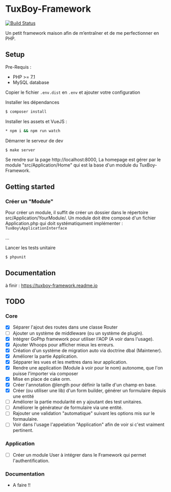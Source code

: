 # TuxBoy-Framework
[![Build Status](https://travis-ci.org/TuxBoy/TuxBoy-Framework.svg?branch=master)](https://travis-ci.org/TuxBoy/TuxBoy-Framework)

Un petit framework maison afin de m’entraîner et de me perfectionner en PHP.

## Setup

Pre-Requis :
- PHP >= 7.1
- MySQL database
 
Copier le fichier `.env.dist` en `.env` et ajouter votre configuration

Installer les dépendances

```bash
$ composer install
```

Installer les assets et VueJS :
```bash
* npm i && npm run watch
```

Démarrer le serveur de dev

```php
$ make server
```

Se rendre sur la page http://localhost:8000, La homepage est gérer par le module "src/Application/Home"
qui est la base d'un module du TuxBoy-Framework.

## Getting started

### Créer un "Module"

Pour créer un module, il suffit de créer un dossier dans le répertoire src/Application/YourModule/.
Un module doit être composé d'un fichier Application.php qui doit systématiqument implémenter : `TuxBoy\ApplicationInterface`

...

Lancer les tests unitaire

```php
$ phpunit
```

## Documentation
à finir : https://tuxboy-framework.readme.io

## TODO

### Core
- [X] Séparer l'ajout des routes dans une classe Router
- [ ] Ajouter un système de middleware (ou un système de plugin).
- [X] Intégrer GoPhp framework pour utiliser l'AOP (A voir dans l'usage).
- [X] Ajouter Whoops pour afficher mieux les erreurs.
- [X] Création d'un système de migration auto via doctrine dbal (Maintener).
- [X] Améliorer la partie Application.
- [X] Sépparer les vues et les mettres dans leur application.
- [X] Rendre une application (Module à voir pour le nom) autonome, que l'on puisse l'importer via composer
- [X] Mise en place de cake orm.
- [X] Créer l'annotation @length pour définir la taille d'un champ en base.
- [X] Créer (ou utiliser une lib) d'un form builder, générer un formulaire depuis une entité
- [ ] Améliorer la partie modularité en y ajoutant des test unitaires.
- [ ] Améliorer le générateur de formulaire via une entité.
- [ ] Rajouter une validation "automatique" suivant les options mis sur le formaulaire.
- [ ] Voir dans l'usage l'appelation "Application" afin de voir si c'est vraiment pertinent.
 
### Application

- [ ] Créer un module User à intégrer dans le Framework qui permet l'authentification.

### Documentation
- A faire !!
